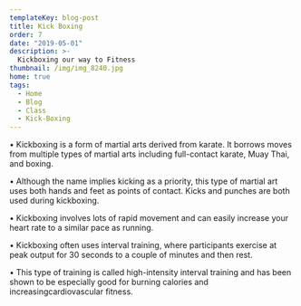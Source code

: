 ```yaml
---
templateKey: blog-post
title: Kick Boxing
order: 7
date: "2019-05-01"
description: >-
  Kickboxing our way to Fitness
thumbnail: /img/img_8240.jpg
home: true
tags:
  - Home
  - Blog
  - Class
  - Kick-Boxing
---
```


• Kickboxing is a form of martial arts derived from karate. It borrows moves from multiple types of martial arts including full-contact karate, Muay Thai, and boxing.

• Although the name implies kicking as a priority, this type of martial art uses both hands and feet as points of contact. Kicks and punches are both used during kickboxing.

• Kickboxing involves lots of rapid movement and can easily increase your heart rate to a similar pace as running.

• Kickboxing often uses interval training, where participants exercise at peak output for 30 seconds to a couple of minutes and then rest.

• This type of training is called high-intensity interval training and has been shown to be especially good for burning calories and increasingcardiovascular fitness.

